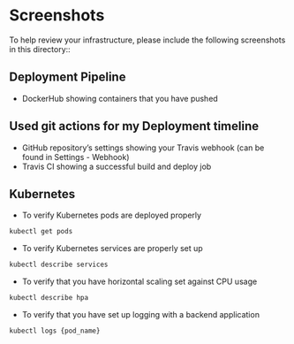 # Screenshots
To help review your infrastructure, please include the following screenshots in this directory::

## Deployment Pipeline
* DockerHub showing containers that you have pushed

## Used git actions for my Deployment timeline
* GitHub repository’s settings showing your Travis webhook (can be found in Settings - Webhook)
* Travis CI showing a successful build and deploy job  

## Kubernetes
* To verify Kubernetes pods are deployed properly
```bash
kubectl get pods
```
* To verify Kubernetes services are properly set up
```bash
kubectl describe services
```
* To verify that you have horizontal scaling set against CPU usage
```bash
kubectl describe hpa
```
* To verify that you have set up logging with a backend application
```bash
kubectl logs {pod_name}
```

